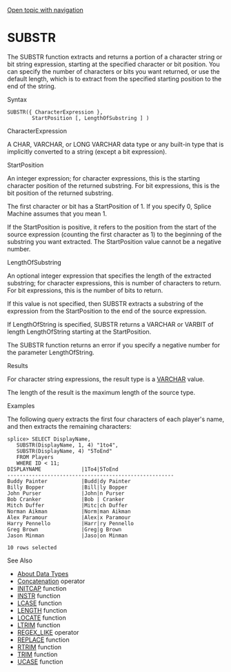 [Open topic with navigation](../../../index.html#Shared/SQLReference/BuiltInFcns/Substr.html)

<a href="" id="BuiltInFcns.Substr"></a>[]()SUBSTR
=================================================

The <span class="CodeFont">SUBSTR</span> function extracts and returns a portion of a character string or bit string expression, starting at the specified character or bit position. You can specify the number of characters or bits you want returned, or use the default length, which is to extract from the specified starting position to the end of the string.

Syntax

``` FcnSyntax
SUBSTR({ CharacterExpression },
        StartPosition [, LengthOfSubstring ] )
```

CharacterExpression

A <span class="CodeFont">CHAR</span>, <span class="CodeFont">VARCHAR</span>, or <span class="CodeFont">LONG VARCHAR</span> data type or any built-in type that is implicitly converted to a string (except a bit expression).

StartPosition

An integer expression; for character expressions, this is the starting character position of the returned substring. For bit expressions, this is the bit position of the returned substring.

The first character or bit has a <span class="ItalicFont">StartPosition</span> of 1. If you specify 0, Splice Machine assumes that you mean 1.

If the <span class="ItalicFont">StartPosition</span> is positive, it refers to the position from the start of the source expression (counting the first character as 1) to the beginning of the substring you want extracted. The <span class="ItalicFont">StartPosition</span> value cannot be a negative number.

LengthOfSubstring

An optional integer expression that specifies the length of the extracted substring; for character expressions, this is number of characters to return. For bit expressions, this is the number of bits to return.

If this value is not specified, then <span class="CodeFont">SUBSTR</span> extracts a substring of the expression from the <span class="ItalicFont">StartPosition</span> to the end of the source expression.

If <span class="ItalicFont">LengthOfString</span> is specified, <span class="CodeFont">SUBSTR</span> returns a <span class="CodeFont">VARCHAR</span> or <span class="CodeFont">VARBIT</span> of length <span class="ItalicFont">LengthOfString</span> starting at the <span class="ItalicFont">StartPosition</span>.

The <span class="CodeFont">SUBSTR</span> function returns an error if you specify a negative number for the parameter <span class="ItalicFont">LengthOfString</span>.

Results

For character string expressions, the result type is a [<span class="CodeFont">VARCHAR</span>](../DataTypes/Varchar.html) value.

The length of the result is the maximum length of the source type.

Examples

The following query extracts the first four characters of each player's name, and then extracts the remaining characters:

``` Example
splice> SELECT DisplayName,
   SUBSTR(DisplayName, 1, 4) "1to4",
   SUBSTR(DisplayName, 4) "5ToEnd" 
   FROM Players 
   WHERE ID < 11;
DISPLAYNAME             |1To4|5ToEnd           
------------------------------------------------------
Buddy Painter           |Budd|dy Painter              
Billy Bopper            |Bill|ly Bopper               
John Purser             |John|n Purser                
Bob Cranker             |Bob | Cranker                
Mitch Duffer            |Mitc|ch Duffer               
Norman Aikman           |Norm|man Aikman              
Alex Paramour           |Alex|x Paramour              
Harry Pennello          |Harr|ry Pennello             
Greg Brown              |Greg|g Brown                 
Jason Minman            |Jaso|on Minman               

10 rows selected
```

See Also

-   [About Data Types](../DataTypes/Intro.NumericTypes.html)
-   [Concatenation](Concatenation.html) operator
-   [<span class="CodeFont">INITCAP</span>](InitCap.html) function
-   [<span class="CodeFont">INSTR</span>](Instr.html) function
-   [<span class="CodeFont">LCASE</span>](LCase.html) function
-   [<span class="CodeFont">LENGTH</span>](Length.html) function
-   [<span class="CodeFont">LOCATE</span>](Locate.html) function
-   [<span class="CodeFont">LTRIM</span>](LTrim.html) function
-   <span class="CodeFont">[REGEX\_LIKE](RegexpLike.html)</span> operator
-   [<span class="CodeFont">REPLACE</span>](Replace.html) function
-   [<span class="CodeFont">RTRIM</span>](RTrim.html) function
-   [<span class="CodeFont">TRIM</span>](Trim.html) function
-   [<span class="CodeFont">UCASE</span>](UCase.html) function

 


